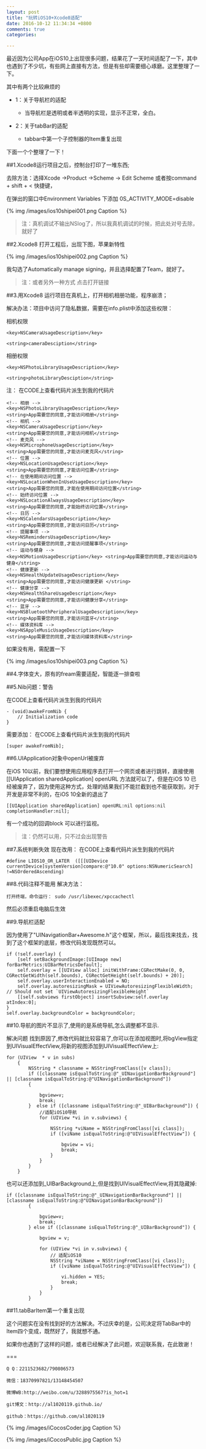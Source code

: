```yaml
---
layout: post
title: "玩转iOS10+Xcode8适配"
date: 2016-10-12 11:34:34 +0800
comments: true
categories: 

---
```

最近因为公司App在iOS10上出现很多问题，结果花了一天时间适配了一下，其中也遇到了不少坑，有些网上直接有方法，但是有些却需要细心琢磨。这里整理了一下。

其中有两个比较麻烦的

+ 1：关于导航栏的适配
	- 当导航栏是透明或者半透明的实现，显示不正常，全白。

+ 2：关于tabBar的适配
	- tabbar中第一个子控制器的Item重复出现



下面一个个整理了一下！



<!--more-->


##1.Xcode8运行项目之后，控制台打印了一堆东西;

去除方法：选择Xcode ->Product ->Scheme -> Edit Scheme 或者按command + shift + < 快捷键，

在弹出的窗口中Environment Variables 下添加 0S_ACTIVITY_MODE=disable


{% img /images/ios10shipei001.png Caption %}  

> 注：真机调试不输出NSlog了，所以我真机调试的时候，把此处对号去除，就好了

##2.Xcode8 打开工程后，出现下图，苹果新特性


{% img /images/ios10shipei002.png Caption %}  

我勾选了Automatically manage signing，并且选择配置了Team，就好了。

> 注：或者另外一种方式  点击打开链接

##3.用Xcode8 运行项目在真机上，打开相机相册功能，程序崩溃；

解决办法：项目中访问了隐私数据，需要在info.plist中添加这些权限：

相机权限

	<key>NSCameraUsageDescription</key>
	
	<string>cameraDesciption</string>

相册权限

	<key>NSPhotoLibraryUsageDescription</key>
	
	<string>photoLibraryDesciption</string>

注：
在CODE上查看代码片派生到我的代码片

    <!-- 相册 -->   
    <key>NSPhotoLibraryUsageDescription</key>   
    <string>App需要您的同意,才能访问相册</string>   
    <!-- 相机 -->   
    <key>NSCameraUsageDescription</key>   
    <string>App需要您的同意,才能访问相机</string>   
    <!-- 麦克风 -->   
    <key>NSMicrophoneUsageDescription</key>   
    <string>App需要您的同意,才能访问麦克风</string>   
    <!-- 位置 -->   
    <key>NSLocationUsageDescription</key>   
    <string>App需要您的同意,才能访问位置</string>   
    <!-- 在使用期间访问位置 -->   
    <key>NSLocationWhenInUseUsageDescription</key>   
    <string>App需要您的同意,才能在使用期间访问位置</string>   
    <!-- 始终访问位置 -->   
    <key>NSLocationAlwaysUsageDescription</key>   
    <string>App需要您的同意,才能始终访问位置</string>   
    <!-- 日历 -->   
    <key>NSCalendarsUsageDescription</key>   
    <string>App需要您的同意,才能访问日历</string>   
    <!-- 提醒事项 -->   
    <key>NSRemindersUsageDescription</key>   
    <string>App需要您的同意,才能访问提醒事项</string>   
    <!-- 运动与健身 -->   
    <key>NSMotionUsageDescription</key> <string>App需要您的同意,才能访问运动与健身</string>   
    <!-- 健康更新 -->   
    <key>NSHealthUpdateUsageDescription</key>   
    <string>App需要您的同意,才能访问健康更新 </string>   
    <!-- 健康分享 -->   
    <key>NSHealthShareUsageDescription</key>   
    <string>App需要您的同意,才能访问健康分享</string>   
    <!-- 蓝牙 -->   
    <key>NSBluetoothPeripheralUsageDescription</key>   
    <string>App需要您的同意,才能访问蓝牙</string>   
    <!-- 媒体资料库 -->   
    <key>NSAppleMusicUsageDescription</key>   
    <string>App需要您的同意,才能访问媒体资料库</string>  

如果没有用，需配置一下


{% img /images/ios10shipei003.png Caption %}  

##4.字体变大，原有的fream需要适配，智能逐一排查啦

##5.Nib问题：警告

在CODE上查看代码片派生到我的代码片

    - (void)awakeFromNib {  
        // Initialization code  
    }  

需要添加：
在CODE上查看代码片派生到我的代码片

    [super awakeFromNib];  


##6.UIApplication对象中openUrl被废弃

在iOS 10以前，我们要想使用应用程序去打开一个网页或者进行跳转，直接使用[[UIApplication sharedApplication] openURL 方法就可以了，但是在iOS 10 已经被废弃了，因为使用这种方式，处理的结果我们不能拦截到也不能获取到，对于开发是非常不利的，在iOS 10全新的退出了 
	
	[[UIApplication sharedApplication] openURL:nil options:nil completionHandler:nil];
	
有一个成功的回调block 可以进行监视。

> 注：仍然可以用，只不过会出现警告


##7.系统判断失效 
现在改用：
在CODE上查看代码片派生到我的代码片

    #define LIOS10_OR_LATER  ([[[UIDevice currentDevice]systemVersion]compare:@"10.0" options:NSNumericSearch] !=NSOrderedAscending)  


##8.代码注释不能用
解决方法：
	
	打开终端，命令运行： sudo /usr/libexec/xpccachectl

然后必须重启电脑后生效

##9.导航栏适配

因为使用了"UINavigationBar+Awesome.h"这个框架，所以，最后找来找去，找到了这个框架的底层，修改代码发现既然可以。

    if (!self.overlay) {
        [self setBackgroundImage:[UIImage new] forBarMetrics:UIBarMetricsDefault];
        self.overlay = [[UIView alloc] initWithFrame:CGRectMake(0, 0, CGRectGetWidth(self.bounds), CGRectGetHeight(self.bounds) + 20)];
        self.overlay.userInteractionEnabled = NO;
        self.overlay.autoresizingMask = UIViewAutoresizingFlexibleWidth;    // Should not set `UIViewAutoresizingFlexibleHeight`
        [[self.subviews firstObject] insertSubview:self.overlay atIndex:0];
    }
    self.overlay.backgroundColor = backgroundColor;

##10.导航的图片不显示了,使用的是系统导航,怎么调整都不显示.


解决问题
找到原因了,修改代码就比较容易了,你可以在添加视图时,将bgView指定到UIVisualEffectView,将新的视图添加到UIVisualEffectView上:

	for (UIView  * v in subs)
	    {
	        NSString * classname = NSStringFromClass([v class]);
	        if ([classname isEqualToString:@"_UINavigationBarBackground"] || [classname isEqualToString:@"UINavigationBarBackground"])
	        {
	
	            bgview=v;
	            break;
	        }  else if ([classname isEqualToString:@"_UIBarBackground"]) {
	            //适配iOS10导航
	            for (UIView *vi in v.subviews) {
	
	                NSString *viName = NSStringFromClass([vi class]);
	                if ([viName isEqualToString:@"UIVisualEffectView"]) {
	
	                    bgview = vi;
	                    break;
	                }
	            }
	        }
	    }


也可以还添加到_UIBarBackground上,但是找到UIVisualEffectView,将其隐藏掉:

	if ([classname isEqualToString:@"_UINavigationBarBackground"] || [classname isEqualToString:@"UINavigationBarBackground"])
	        {
	
	            bgview=v;
	            break;
	        } else if ([classname isEqualToString:@"_UIBarBackground"]) {
	
	            bgview = v;
	
	            for (UIView *vi in v.subviews) {
	                // 适配iOS10
	                NSString *viName = NSStringFromClass([vi class]);
	                if ([viName isEqualToString:@"UIVisualEffectView"]) {
	
	                    vi.hidden = YES;
	                    break;
	                }
	            }
	        }

##11.tabBarItem第一个重复出现

这个问题实在没有找到好的方法解决。不过庆幸的是，公司决定将TabBar中的Item四个变成，既然好了，我就想不通。

如果你也遇到了这样的问题，或者已经解决了此问题，欢迎联系我，在此致谢！



===





    Q Q：2211523682/790806573

    微信：18370997821/13148454507
    
    微博WB:http://weibo.com/u/3288975567?is_hot=1
    
	git博文：http://al1020119.github.io/
	
	github：https://github.com/al1020119


{% img /images/iCocosCoder.jpg Caption %}  

{% img /images/iCocosPublic.jpg Caption %}  